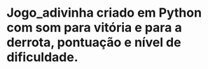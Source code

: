 # Jogo_adivinha criado em Python com som para vitória e para a derrota, pontuação e nível de dificuldade.
